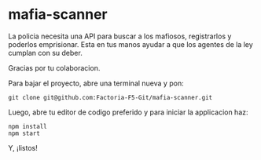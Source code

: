 # mafia-scanner

La policia necesita una API para buscar a los mafiosos, registrarlos y poderlos emprisionar. 
Esta en tus manos ayudar a que los agentes de la ley cumplan con su deber.

Gracias por tu colaboracion.

Para bajar el proyecto, abre una terminal nueva y pon:

`git clone git@github.com:Factoria-F5-Git/mafia-scanner.git`

Luego, abre tu editor de codigo preferido y para iniciar la applicacion haz:

```
npm install
npm start
```

Y, ¡listos!
